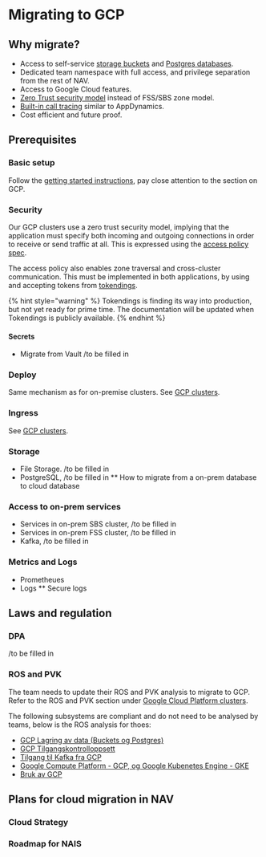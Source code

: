 # Migrating to GCP

## Why migrate?
* Access to self-service [storage buckets](../persistence/buckets.md)
  and [Postgres databases](../persistence/postgres.md). 
* Dedicated team namespace with full access, and privilege separation from the rest of NAV.
* Access to Google Cloud features.
* [Zero Trust security model](https://github.com/navikt/pig/blob/master/kubeops/doc/zero-trust.md) instead of FSS/SBS zone model.
* [Built-in call tracing](https://istio.io/docs/tasks/observability/distributed-tracing/) similar to AppDynamics.
* Cost efficient and future proof.

## Prerequisites

### Basic setup
Follow the [getting started instructions](../basics/access.md), pay close attention to the section on GCP.

### Security
Our GCP clusters use a zero trust security model, implying that the application
must specify both incoming and outgoing connections in order to receive or send
traffic at all. This is expressed using the [access policy
spec](../nais-application/access-policy.md).

The access policy also enables zone traversal and cross-cluster communication. This
must be implemented in both applications, by using and accepting tokens from
[tokendings](https://github.com/nais/jwker/blob/master/TOKENFLOW.md).

{% hint style="warning" %}
Tokendings is finding its way into production, but not yet ready for prime time.
The documentation will be updated when Tokendings is publicly available.
{% endhint %}

#### Secrets
* Migrate from Vault /to be filled in

### Deploy
Same mechanism as for on-premise clusters. See [GCP clusters](gcp.md).

### Ingress
See [GCP clusters](gcp.md).

### Storage
* File Storage. /to be filled in
* PostgreSQL, /to be filled in
** How to migrate from a on-prem database to cloud database

### Access to on-prem services
* Services in on-prem SBS cluster, /to be filled in
* Services in on-prem FSS cluster, /to be filled in
* Kafka, /to be filled in 

### Metrics and Logs
* Prometheues
* Logs
** Secure logs

## Laws and regulation

### DPA
/to be filled in

### ROS and PVK

The team needs to update their ROS and PVK analysis to migrate to GCP.
Refer to the ROS and PVK section under [Google Cloud Platform clusters](gcp.md).

The following subsystems are compliant and do not need to be analysed by teams, below is the ROS analysis for thoes:

* [GCP Lagring av data (Buckets og Postgres)](https://apps.powerapps.com/play/f8517640-ea01-46e2-9c09-be6b05013566?ID=219)
* [GCP Tilgangskontrolloppsett](https://apps.powerapps.com/play/f8517640-ea01-46e2-9c09-be6b05013566?ID=218)
* [Tilgang til Kafka fra GCP](https://apps.powerapps.com/play/f8517640-ea01-46e2-9c09-be6b05013566?ID=229)
* [Google Compute Platform - GCP, og Google Kubenetes Engine - GKE](https://apps.powerapps.com/play/f8517640-ea01-46e2-9c09-be6b05013566?ID=95)
* [Bruk av GCP](https://apps.powerapps.com/play/f8517640-ea01-46e2-9c09-be6b05013566?ID=222)

## Plans for cloud migration in NAV
### Cloud Strategy
### Roadmap for NAIS
